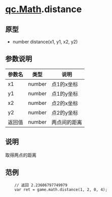 # [qc.Math](README.md).distance

## 原型
* number distance(x1, y1, x2, y2)

## 参数说明
| 参数名 | 类型 | 说明 |
| ------------- | ------------- | -------------|
| x1 | number | 点1的x坐标 |
| y1 | number | 点1的y坐标 |
| x2 | number | 点2的x坐标 |
| y2 | number | 点2的y坐标 |
| 返回值 | number | 两点间的距离 |

## 说明
取得两点的距离

## 范例
````
    // 返回 2.23606797749979
    var ret = game.math.distance(1, 2, 0, 4);
````
